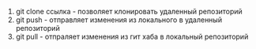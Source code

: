 1. git clone ссылка - позволяет клонировать удаленный репозиторий
2. git push - отправляет изменения из локального в удаленный репозиторий
3. git pull - отпраляет изменения из гит хаба в локальный репозиторий